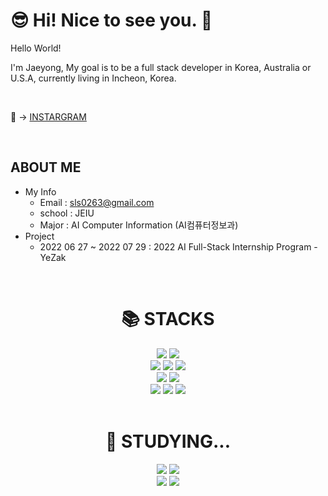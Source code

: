 # 😎 Hi! Nice to see you. 👋 

<p> Hello World! </p> 
<p> I'm Jaeyong, My goal is to be a full stack developer in Korea, Australia or U.S.A, currently living in Incheon, Korea. </p> <br/>
<p>💛 → <a href="https://www.instagram.com/j__y0ng/"> INSTARGRAM </a></p> <br/>

<div align=left><h2>ABOUT ME</h2></div>

* My Info
  * Email : sls0263@gmail.com
  * school : JEIU
  * Major : AI Computer Information (AI컴퓨터정보과)
* Project
  * 2022 06 27 ~ 2022 07 29 : 2022 AI Full-Stack Internship Program - YeZak
<br/>
<div align=center><h1>📚 STACKS</h1></div>

<div align=center>
  <img src="https://img.shields.io/badge/-HTML5-F05032?style=for-the-badge&logo=html5&logoColor=ffffff"/>
  <img src="https://img.shields.io/badge/CSS3-007ACC.svg?style=for-the-badge&logo=css3"/> <br/>
<!--   <img src="https://img.shields.io/badge/JSP-007396?style=for-the-badge&logo=java&logoColor=white">  -->
  <img src="https://img.shields.io/badge/Python-3776AB?style=for-the-badge&logo=Python&logoColor=white">
  <img src="https://img.shields.io/badge/django-092E20?style=for-the-badge&logo=django&logoColor=white"> 
  <img src="https://img.shields.io/badge/mysql-4479A1?style=for-the-badge&logo=mysql&logoColor=white"> <br/>
  <img src="https://img.shields.io/badge/Photoshop-31A8FF?style=for-the-badge&logo=adobe photoshop&logoColor=white"/>
  <img src="https://img.shields.io/badge/XD-FF61F6?style=for-the-badge&logo=Adobe XD&logoColor=white"/> <br/>
  <img src="https://img.shields.io/badge/GitHub-181717?style=for-the-badge&logo=github"/>
  <img src="https://img.shields.io/badge/Slack-4A154B?style=for-the-badge&logo=slack"/>
  <img src="https://img.shields.io/badge/Notion-000000?style=for-the-badge&logo=notion"/>
</div> <br/>

<div align=center><h1>🌱 STUDYING... </h1></div>

<div align=center>
  <img src="https://img.shields.io/badge/spring-6DB33F?style=for-the-badge&logo=spring&logoColor=white">
  <img src="https://img.shields.io/badge/-JavaScript-F7DF1E?style=for-the-badge&logo=javascript&logoColor=000000"/> 
   <br/>
  <img src="https://img.shields.io/badge/-React-222222?style=for-the-badge&logo=react"/>
  <img src="https://img.shields.io/badge/node.js-339933?style=for-the-badge&logo=Node.js&logoColor=white">
</div> <br/>

<!--
**sls0263/sls0263** is a ✨ _special_ ✨ repository because its `README.md` (this file) appears on your GitHub profile.

Here are some ideas to get you started:

- 🔭 I’m currently working on ...
- 🌱 I’m currently learning ...
- 👯 I’m looking to collaborate on ...
- 🤔 I’m looking for help with ...
- 💬 Ask me about ...
- 📫 How to reach me: ...
- 😄 Pronouns: ...
- ⚡ Fun fact: ...
-->
